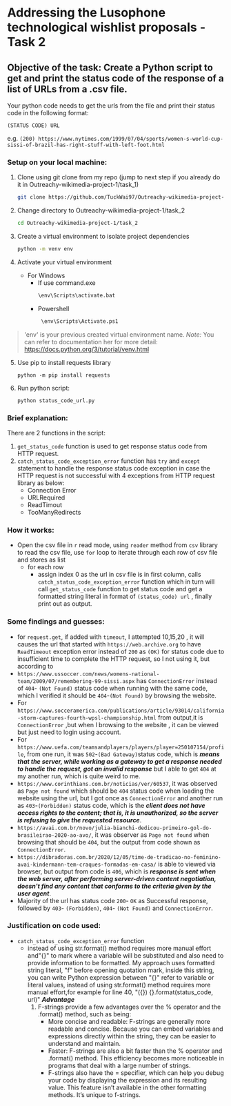 # Addressing the Lusophone technological wishlist proposals - Task 2
## Objective of the task: Create a Python script to get and print the status code of the response of a list of URLs from a .csv file.

Your python code needs to get the urls from the file and print their status code in the following format:

`(STATUS CODE) URL`

e.g. `(200) https://www.nytimes.com/1999/07/04/sports/women-s-world-cup-sissi-of-brazil-has-right-stuff-with-left-foot.html`

### Setup on your local machine:
1. Clone using git clone from my repo (jump to next step if you already do it in Outreachy-wikimedia-project-1/task_1)
   ```bash
   git clone https://github.com/TuckWai97/Outreachy-wikimedia-project-1.git
   ```
2. Change directory to Outreachy-wikimedia-project-1/task_2
    ```bash
    cd Outreachy-wikimedia-project-1/task_2
    ```
3. Create a virtual environment to isolate project dependencies
   ```bash
   python -m venv env
   ```
4. Activate your virtual environment

   - For Windows
      - If use command.exe
        ```bash
        \env\Scripts\activate.bat
        ```
       - Powershell
         ```bash
          \env\Scripts\Activate.ps1
          ```
> 'env' is your previous created virtual environment name. *Note:* You can refer to documentation her for more detail: https://docs.python.org/3/tutorial/venv.html

5. Use pip to install requests library 
   ```
   python -m pip install requests
   ```
6. Run python script:
   ```
   python status_code_url.py
   ```

### Brief explanation:

There are 2 functions in the script:
1. `get_status_code` function is used to get response status code from HTTP request.
2. `catch_status_code_exception_error` function has `try` and `except` statement to handle the response status code exception in case the HTTP request is not successful with 4 exceptions from HTTP request library as below:
    - Connection Error
    - URLRequired
    - ReadTimout
    - TooManyRedirects

### How it works:      
-  Open the csv file in `r` read mode, using `reader` method from `csv` library to read the csv file, use `for` loop to iterate through each row of csv file and stores as list
   - for each row
      - assign index 0 as the url in csv file is in first column, calls `catch_status_code_exception_error` function which in turn will call `get_status_code` function to get status code and get a formatted string literal in format of `(status_code) url` , finally print out as output.

### Some findings and guesses:
- for `request.get`, if added with `timeout`, I attempted 10,15,20 , it will causes the url that started with `https://web.archive.org` to have `ReadTimeout` exception error instead of `200` as `(OK)` for status code due to insufficient time to complete the HTTP request, so I not using it, but according to 
-  `https://www.ussoccer.com/news/womens-national-team/2009/07/remembering-99-sissi.aspx` has `ConnectionError` instead of `404`- `(Not Found)` status code when running with the same code, which I verified it should be `404`-`(Not Found)` by browsing the website.
- For `https://www.socceramerica.com/publications/article/93014/california-storm-captures-fourth-wpsl-championship.html` from output,it is `ConnectionError` ,but when I browsing to the website , it can be viewed but just need to login using account.
- For `https://www.uefa.com/teamsandplayers/players/player=250107154/profile`, from one run, it was `502`-`(Bad Gateway)`status code, which is ***means that the server, while working as a gateway to get a response needed to handle the request, got an invalid response*** but I able to get `404` at my another run, which is quite weird to me.
- `https://www.corinthians.com.br/noticias/ver/60537`, it was observed as `Page not found` which should be `404` status code when loading the website using the url, but I got once as `ConnectionError` and another run as `403`-`(Forbidden)` status code, which is the ***client does not have access rights to the content; that is, it is unauthorized, so the server is refusing to give the requested resource***.
- `https://avai.com.br/novo/julia-bianchi-dedicou-primeiro-gol-do-brasileirao-2020-ao-avo/`, it was observer as `Page not found` when browsing that should be `404`, but the output from code shown as `ConnectionError`.
- `https://dibradoras.com.br/2020/12/05/time-de-tradicao-no-feminino-avai-kindermann-tem-craques-formadas-em-casa/` is able to viewed via browser, but output from code is `406`, which is ***response is sent when the web server, after performing server-driven content negotiation, doesn't find any content that conforms to the criteria given by the user agent***.
- Majority of the url has status code `200`- `OK` as Successful response, followed by `403`- `(Forbidden)`, `404`- `(Not Found)` and `ConnectionError`.

### Justification on code used:
- `catch_status_code_exception_error` function
   - instead of using str.format() method requires more manual effort and"{}" to mark where a variable will be substituted and also need to provide information to be formatted.
      My approach uses formatted string literal, "f" before opening quotation mark, inside this string, you can write Python expression between "{}" refer to variable or literal values, instead of using str.format() method requires more manual effort,for example for line 40, "({}) {}.format(status_code, url)"
      ***Advantage***
      1. F-strings provide a few advantages over the % operator and the .format() method, such as being:
         -  More concise and readable: F-strings are generally more readable and concise. Because you can embed variables and expressions directly within the string, they can be easier to understand and maintain.
         -  Faster: F-strings are also a bit faster than the % operator and .format() method. This efficiency becomes more noticeable in programs that deal with a large number of strings.
         -  F-strings also have the = specifier, which can help you debug your code by displaying the expression and its resulting value. This feature isn’t available in the other formatting methods. It’s unique to f-strings.

